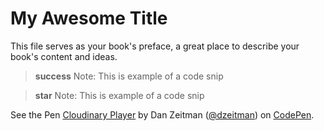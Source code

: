 # My Awesome Title

This file serves as your book's preface, a great place to describe your book's content and ideas.


>**success** Note: This is example of a code snip



>**star** Note: This is example of a code snip





<p data-height="300" data-theme-id="31498" data-slug-hash="GQepOG" data-default-tab="js,result" data-user="dzeitman" data-embed-version="2" data-pen-title="Cloudinary Player" class="codepen">See the Pen <a href="https://codepen.io/dzeitman/pen/GQepOG/">Cloudinary Player</a> by Dan Zeitman (<a href="https://codepen.io/dzeitman">@dzeitman</a>) on <a href="https://codepen.io">CodePen</a>.</p>
<script async src="https://static.codepen.io/assets/embed/ei.js"></script>



